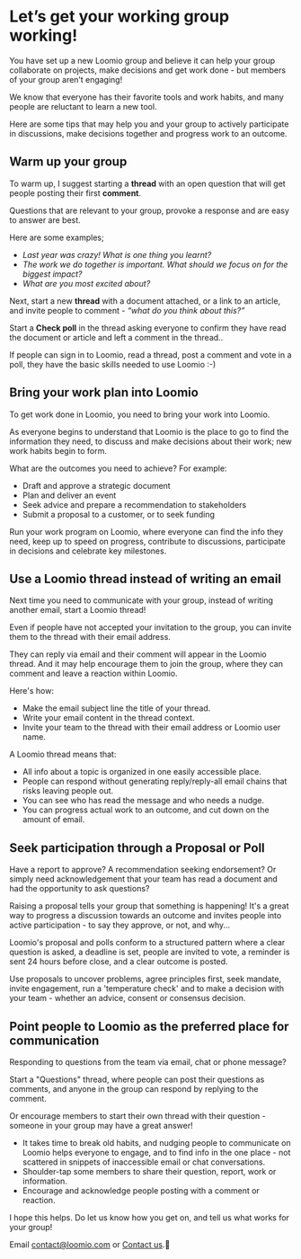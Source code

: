 # Let’s get your working group working!

You have set up a new Loomio group and believe it can help your group collaborate on projects, make decisions and get work done - but members of your group aren’t engaging!

We know that everyone has their favorite tools and work habits, and many people are reluctant to learn a new tool.

Here are some tips that may help you and your group to actively participate in discussions,  make decisions together and progress work to an outcome.

## Warm up your group
To warm up, I suggest starting a **thread** with an open question that will get people posting their first **comment**. 

Questions that are relevant to your group, provoke a response and are easy to answer are best.

Here are some examples;
- *Last year was crazy!  What is one thing you learnt?*
- *The work we do together is important. What should we focus on for the biggest impact?*
- *What are you most excited about?*

Next, start a new **thread** with a document attached, or a link to an article, and invite people to comment - *“what do you think about this?”*

Start a **Check poll** in the thread asking everyone to confirm they have read the document or article and left a comment in the thread..

If people can sign in to Loomio, read a thread, post a comment and vote in a poll, they have the basic skills needed to use Loomio :-)


## Bring your work plan into Loomio

To get work done in Loomio, you need to bring your work into Loomio.

As everyone begins to understand that Loomio is the place to go to find the information they need, to discuss and make decisions about their work; new work habits begin to form.

What are the outcomes you need to achieve? For example:
- Draft and approve a strategic document
- Plan and deliver an event
- Seek advice and prepare a recommendation to stakeholders
- Submit a proposal to a customer, or to seek funding

Run your work program on Loomio, where everyone can find the info they need, keep up to speed on progress, contribute to discussions, participate in decisions and celebrate key milestones.

## Use a Loomio thread instead of writing an email

Next time you need to communicate with your group, instead of writing another email, start a Loomio thread!

Even if people have not accepted your invitation to the group, you can invite them to the thread with their email address. 

They can reply via email and their comment will appear in the Loomio thread.  And it may help encourage them to join the group, where they can comment and leave a reaction within Loomio. 

Here's how:
- Make the email subject line the title of your thread.
- Write your email content in the thread context.
- Invite your team to the thread with their email address or Loomio user name.

A Loomio thread means that:
- All info about a topic is organized in one easily accessible place.
- People can respond without generating reply/reply-all email chains that risks leaving people out.
- You can see who has read the message and who needs a nudge.
- You can progress actual work to an outcome, and cut down on the amount of email.

## Seek participation through a Proposal or Poll 

Have a report to approve? A recommendation seeking endorsement? Or simply need acknowledgement that your team has read a document and had the opportunity to ask questions?

Raising a proposal tells your group that something is happening! It's a great way to progress a discussion towards an outcome and invites people into active participation - to say they approve, or not, and why...

Loomio's proposal and polls conform to a structured pattern where a clear question is asked, a deadline is set, people are invited to vote, a reminder is sent 24 hours before close, and a clear outcome is posted.

Use proposals to uncover problems, agree principles first, seek mandate, invite engagement, run a 'temperature check' and to make a decision with your team - whether an advice, consent or consensus decision.

## Point people to Loomio as the preferred place for communication

Responding to questions from the team via email, chat or phone message? 

Start a "Questions" thread, where people can post their questions as comments, and anyone in the group can respond by replying to the comment.  

Or encourage members to start their own thread with their question - someone in your group may have a great answer!

- It takes time to break old habits, and nudging people to communicate on Loomio helps everyone to engage, and to find info in the one place - not scattered in snippets of inaccessible email or chat conversations.
- Shoulder-tap some members to share their question, report, work or information.
- Encourage and acknowledge people posting with a comment or reaction.

I hope this helps.  Do let us know how you get on, and tell us what works for your group! 

Email contact@loomio.com or [Contact us](https://www.loomio.com/contact).🙂
